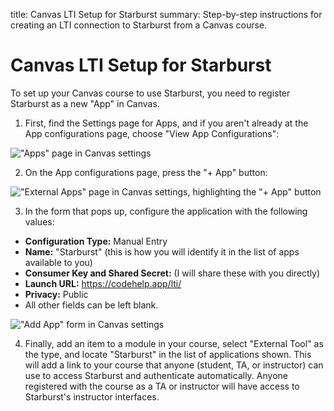 title:  Canvas LTI Setup for Starburst
summary:  Step-by-step instructions for creating an LTI connection to Starburst from a Canvas course.


# Canvas LTI Setup for Starburst

To set up your Canvas course to use Starburst, you need to register Starburst as a new "App" in Canvas.

1. First, find the Settings page for Apps, and if you aren't already at the App configurations page, choose "View App Configurations":

  <p class="hasimg">
  <img class="docimg" alt='"Apps" page in Canvas settings' src='/static/canvas_LTI_01_settings.svg'>
  </p>

2. On the App configurations page, press the "+ App" button:

  <p class="hasimg">
  <img class="docimg" alt='"External Apps" page in Canvas settings, highlighting the "+ App" button' src='/static/canvas_LTI_02_add_app_button.svg'>
  </p>

3. In the form that pops up, configure the application with the following values:
  * **Configuration Type:** Manual Entry
  * **Name:** "Starburst" (this is how you will identify it in the list of apps available to you)
  * **Consumer Key and Shared Secret:** (I will share these with you directly)
  * **Launch URL:** https://codehelp.app/lti/
  * **Privacy:** Public
  * All other fields can be left blank.

  <p class="hasimg">
  <img class="docimg" alt='"Add App" form in Canvas settings' src='/static/canvas_LTI_03_add_app_form.svg'>
  </p>

4. Finally, add an item to a module in your course, select "External Tool" as the type, and locate "Starburst" in the list of applications shown.  This will add a link to your course that anyone (student, TA, or instructor) can use to access Starburst and authenticate automatically.  Anyone registered with the course as a TA or instructor will have access to Starburst's instructor interfaces.
